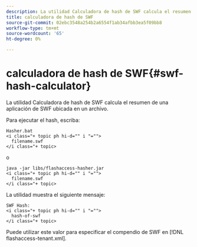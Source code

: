 ```yaml
---
description: La utilidad Calculadora de hash de SWF calcula el resumen de una aplicación de SWF ubicada en un archivo.
title: calculadora de hash de SWF
source-git-commit: 02ebc3548a254b2a6554f1ab34afbb3ea5f09bb8
workflow-type: tm+mt
source-wordcount: '65'
ht-degree: 0%

---
```


# calculadora de hash de SWF{#swf-hash-calculator}

La utilidad Calculadora de hash de SWF calcula el resumen de una aplicación de SWF ubicada en un archivo.

Para ejecutar el hash, escriba:

```
Hasher.bat 
<i class="+ topic ph hi-d="" i "="">
  filename.swf
</i class="+ topic>
```

o

```
java -jar libs/flashaccess-hasher.jar 
<i class="+ topic ph hi-d="" i "="">
  filename.swf
</i class="+ topic>
```

La utilidad muestra el siguiente mensaje:

```
SWF Hash: 
<i class="+ topic ph hi-d="" i "="">
  hash-of-swf
</i class="+ topic>
```

Puede utilizar este valor para especificar el compendio de SWF en [!DNL flashaccess-tenant.xml].
